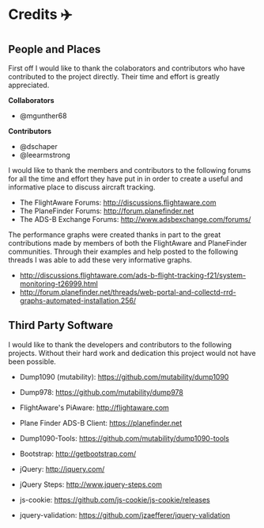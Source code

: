 # Credits :airplane:

## People and Places

First off I would like to thank the colaborators and contributors who have contributed to the project
directly. Their time and effort is greatly appreciated.

**Collaborators**

* @mgunther68

**Contributors**

* @dschaper
* @leearmstrong

I would like to thank the members and contributors to the following forums for all the time and effort
they have put in in order to create a useful and informative place to discuss aircraft tracking.

* The FlightAware Forums:     http://discussions.flightaware.com
* The PlaneFinder Forums:     http://forum.planefinder.net
* The ADS-B Exchange Forums:  http://www.adsbexchange.com/forums/

The performance graphs were created thanks in part to the great contributions made by members of both
the FlightAware and PlaneFinder communities. Through their examples and help posted to the following
threads I was able to add these very informative graphs.

* http://discussions.flightaware.com/ads-b-flight-tracking-f21/system-monitoring-t26999.html
* http://forum.planefinder.net/threads/web-portal-and-collectd-rrd-graphs-automated-installation.256/

## Third Party Software

I would like to thank the developers and contributors to the following projects. Without their
hard work and dedication this project would not have been possible.

* Dump1090 (mutability):      https://github.com/mutability/dump1090
* Dump978:                    https://github.com/mutability/dump978
* FlightAware's PiAware:      http://flightaware.com
* Plane Finder ADS-B Client:  https://planefinder.net
* Dump1090-Tools:             https://github.com/mutability/dump1090-tools

* Bootstrap:          http://getbootstrap.com/
* jQuery:             http://jquery.com/
* jQuery Steps:       http://www.jquery-steps.com
* js-cookie:          https://github.com/js-cookie/js-cookie/releases
* jquery-validation:  https://github.com/jzaefferer/jquery-validation